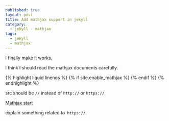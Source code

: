 ```yaml
---
published: true
layout: post
title: Add mathjax support in jekyll
category:
  - jekyll - mathjax
tags:
  - jekyll
  - mathjax
---
```

I finally make it works.

I think I should read the mathjax documents carefully.

{% highlight liquid linenos %}
        <!-- MathJax -->
        {% if site.enable_mathjax %}
        <script type="text/javascript" src="//cdn.mathjax.org/mathjax/latest/MathJax.js?config=TeX-AMS-MML_HTMLorMML">
        </script>
        {% endif %}
{% endhighlight %}

src should be `//` instead of `http://` or `https://`

[Mathjax start](http://docs.mathjax.org/en/latest/start.html)

explain something related to` https://`.
